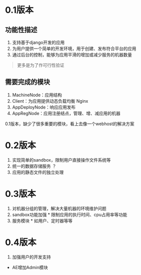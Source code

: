 # 0.1版本 #
## 功能性描述 ##
  1. 支持基于django开发的应用
  1. 为用户提供一个简单的开发环境，用于创建、发布符合平台的应用
  1. 通过后台的控制，能够为应用平滑的增加或减少服务的机器数量
> 更多是为了作可行性验证

## 需要完成的模块 ##
  1. MachineNode：应用结构
  1. Client：为应用提供动态负载均衡 Nginx
  1. AppDeployNode：响应应用发布
  1. AppRegNode：应用注册结点，管理、增、减应用的机器


0.1版本，缺少了很多重要的模块，看上去像一个webhost的解决方案


# 0.2版本 #
  1. 实现简单的sandbox，限制用户直接操作文件系统等
  1. 统一的数据存储服务 ？
  1. 应用的静态文件的独立处理

# 0.3版本 #
  1. 对机器分组的管理，解决大量机器的环境维护问题
  1. sandbox功能加强
    * 限制应用的执行时间、cpu占用率等功能
  1. 服务模块
    * 如用户、定时器等等

# 0.4版本 #
  1. 加强用户的开发支持
  * AE增加Admin模块
